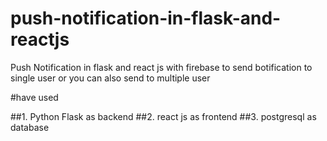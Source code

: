 # push-notification-in-flask-and-reactjs
Push Notification in flask and react js with firebase to send botification to single user or you can also send to multiple user

#have used

##1. Python Flask as backend
##2. react js as frontend
##3. postgresql as database
